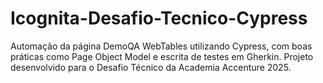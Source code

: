 # Icognita-Desafio-Tecnico-Cypress
Automação da página DemoQA WebTables utilizando Cypress, com boas práticas como Page Object Model e escrita de testes em Gherkin. Projeto desenvolvido para o Desafio Técnico da Academia Accenture 2025.
